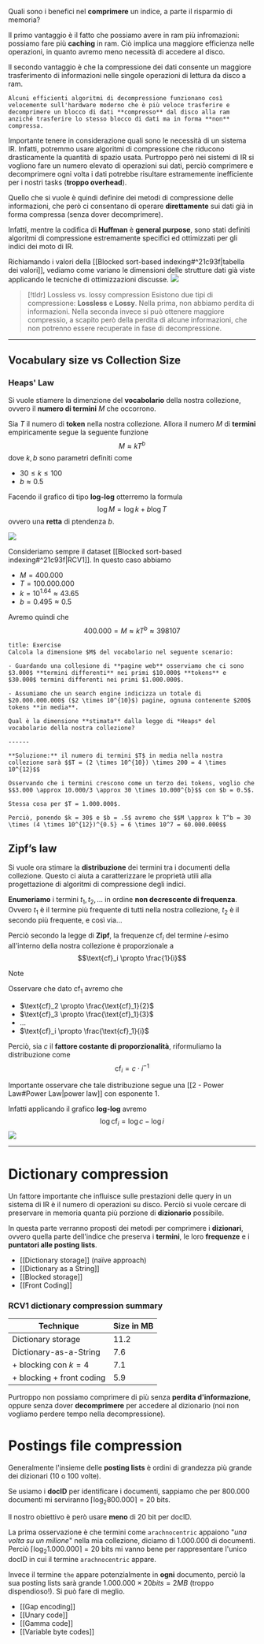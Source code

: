 Quali sono i benefici nel **comprimere** un indice, a parte il risparmio di memoria?

Il primo vantaggio è il fatto che possiamo avere in ram più infromazioni: possiamo fare più **caching** in ram.
Ciò implica una maggiore efficienza nelle operazioni, in quanto avremo meno necessità di accedere al disco.

Il secondo vantaggio è che la compressione dei dati consente un maggiore trasferimento di informazioni nelle singole operazioni di lettura da disco a ram.

```ad-info
Alcuni efficienti algoritmi di decompressione funzionano così velocemente sull'hardware moderno che è più veloce trasferire e decomprimere un blocco di dati **compresso** dal disco alla ram anziché trasferire lo stesso blocco di dati ma in forma **non** compressa.
```

Importante tenere in considerazione quali sono le necessità di un sistema IR.
Infatti, potremmo usare algoritmi di compressione che riducono drasticamente la quantità di spazio usata.
Purtroppo però nei sistemi di IR si vogliono fare un numero elevato di operazioni sui dati, perciò comprimere e decomprimere ogni volta i dati potrebbe risultare estramemente inefficiente per i nostri tasks (**troppo overhead**).

Quello che si vuole è quindi definire dei metodi di compressione delle informazioni, che però ci consentano di operare **direttamente** sui dati già in forma compressa (senza dover decomprimere).

Infatti, mentre la codifica di **Huffman** è **general purpose**, sono stati definiti algoritmi di compressione estremamente specifici ed ottimizzati per gli indici dei moto di IR.

Richiamando i valori della [[Blocked sort-based indexing#^21c93f|tabella dei valori]], vediamo come variano le dimensioni delle strutture dati già viste applicando le tecniche di ottimizzazioni discusse.
![](./img/IR_index_compression_table.png)

> [!tldr] Lossless vs. lossy compression
> Esistono due tipi di compressione: **Lossless** e **Lossy**.
> Nella prima, non abbiamo perdita di informazioni.
> Nella seconda invece si può ottenere maggiore compressio, a scapito però della perdita di alcune informazioni, che non potrenno essere recuperate in fase di decompressione.

------
## Vocabulary size vs Collection Size

### Heaps' Law
Si vuole stiamere la dimenzione del **vocabolario** della nostra collezione, ovvero il **numero di termini** $M$ che occorrono.

Sia $T$ il numero di **token** nella nostra collezione.
Allora il numero $M$ di **termini** empiricamente segue la seguente funzione $$M \approx kT^b$$
dove $k,b$ sono parametri definiti come
- $30 \leq k \leq 100$
- $b \approx 0.5$

Facendo il grafico di tipo **log-log** otterremo la formula $$\log{M} = \log{k} + b \log{T}$$ ovvero una **retta** di ptendenza $b$.

![](./img/IR_index_compression_1.png)

Consideriamo sempre il dataset [[Blocked sort-based indexing#^21c93f|RCV1]].
In questo caso abbiamo 
- $M = 400.000$
- $T = 100.000.000$
- $k = 10^{1.64} \approx 43.65$
- $b = 0.495 \approx 0.5$

Avremo quindi che $$400.000 = M \approx kT^b \approx 398107$$
```ad-example
title: Exercise
Calcola la dimensione $M$ del vocabolario nel seguente scenario:

- Guardando una collesione di **pagine web** osserviamo che ci sono $3.000$ **termini differenti** nei primi $10.000$ **tokens** e $30.000$ termini differenti nei primi $1.000.000$.

- Assumiamo che un search engine indicizza un totale di $20.000.000.000$ ($2 \times 10^{10}$) pagine, ognuna contenente $200$ tokens **in media**.

Qual è la dimensione **stimata** dalla legge di *Heaps* del vocabolario della nostra collezione?

------

**Soluzione:** il numero di termini $T$ in media nella nostra collezione sarà $$T = (2 \times 10^{10}) \times 200 = 4 \times 10^{12}$$

Osservando che i termini crescono come un terzo dei tokens, voglio che
$$3.000 \approx 10.000/3 \approx 30 \times 10.000^{b}$$ con $b = 0.5$.

Stessa cosa per $T = 1.000.000$.

Perciò, ponendo $k = 30$ e $b = .5$ avremo che $$M \approx k T^b = 30 \times (4 \times 10^{12})^{0.5} = 6 \times 10^7 = 60.000.000$$
```

## Zipf’s law
Si vuole ora stimare la **distribuzione** dei termini tra i documenti della collezione.
Questo ci aiuta a caratterizzare le proprietà utili alla progettazione di algoritmi di compressione degli indici.

**Enumeriamo** i termini $t_1, t_2, ...$ in ordine **non decrescente di frequenza**.
Ovvero $t_1$ è il termine più frequente di tutti nella nostra collezione, $t_2$ è il secondo più frequente, e così via...

Perciò secondo la legge di **Zipf**, la frequenze $\text{cf}_i$ del termine $i$-esimo all'interno della nostra collezione è proporzionale a $$\text{cf}_i \propto \frac{1}{i}$$

> [!note]
> Osservare che dato $\text{cf}_1$ avremo che
> - $\text{cf}_2 \propto \frac{\text{cf}_1}{2}$
> - $\text{cf}_3 \propto \frac{\text{cf}_1}{3}$
> - $...$
> - $\text{cf}_i \propto \frac{\text{cf}_1}{i}$

Perciò, sia $c$ il **fattore  costante di proporzionalità**, riformuliamo la distribuzione come $$\text{cf}_i = c \cdot i^{-1}$$

Importante osservare che tale distribuzione segue una [[2 - Power Law#Power Law|power law]] con esponente $1$.

Infatti applicando il grafico **log-log** avremo $$\log{\text{cf}_i} = \log{c} - \log{i}$$
![](./img/IR_index_compression_2.png)

------
# Dictionary compression
Un fattore importante che influisce sulle prestazioni delle query in un sistema di IR è il numero di operazioni su disco.
Perciò si vuole cercare di preservare in memoria quanta più porzione di **dizionario** possibile.

In questa parte verranno proposti dei metodi per comprimere i **dizionari**, ovvero quella parte dell'indice che preserva i **termini**, le loro **frequenze** e i **puntatori alle posting lists**.

- [[Dictionary storage]] (naïve approach)
- [[Dictionary as a String]]
- [[Blocked storage]]
- [[Front Coding]]

### RCV1 dictionary compression summary

**Technique** | **Size in MB**
---|---
Dictionary storage | 11.2
Dictionary-as-a-String | 7.6
\+ blocking con $k = 4$ | 7.1
\+ blocking \+ front coding | 5.9

Purtroppo non possiamo comprimere di più senza **perdita d'informazione**, oppure senza dover **decomprimere** per accedere al dizionario (noi non vogliamo perdere tempo nella decompressione).

# Postings file compression
Generalmente l'insieme delle **posting lists** è ordini di grandezza più grande dei dizionari (10 o 100 volte).

Se usiamo i **docID** per identificare i documenti, sappiamo che per $800.000$ documenti mi serviranno $\lceil \log_2{800.000} \rceil = 20$ bits.

Il nostro obiettivo è però usare **meno** di 20 bit per docID.

La prima osservazione è che termini come `arachnocentric` appaiono "*una volta su un milione*" nella mia collezione, diciamo di 1.000.000 di documenti.
Perciò $\lceil \log_2{1.000.000} \rceil = 20$ bits mi vanno bene per rappresentare l'unico docID in cui il termine `arachnocentric` appare.

Invece il termine `the` appare potenzialmente in **ogni** documento, perciò la sua posting lists sarà grande $1.000.000 \times 20bits = 2MB$ (troppo dispendioso!).
Si può fare di meglio.

- [[Gap encoding]]
- [[Unary code]]
- [[Gamma code]]
- [[Variable byte codes]]